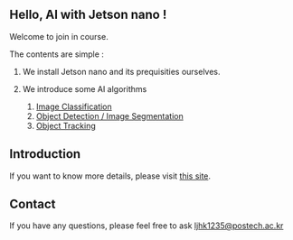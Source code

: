 ## Hello, AI with Jetson nano !

Welcome to join in course.

The contents are simple :

1. We install Jetson nano and its prequisities ourselves.

2. We introduce some AI algorithms
	1. [Image Classification](DL_course/Image_Classification)
	2. [Object Detection / Image Segmentation](https://github.com/dusty-nv/jetson-inference)
	3. [Object Tracking](DL_course/Object_Tracking)

## Introduction

If you want to know more details, please visit [this site](https://SierrabaseLab.github.io/AI_beginner_course/).

## Contact

If you have any questions, please feel free to ask [ljhk1235@postech.ac.kr](ljhk1235@postech.ac.kr)
